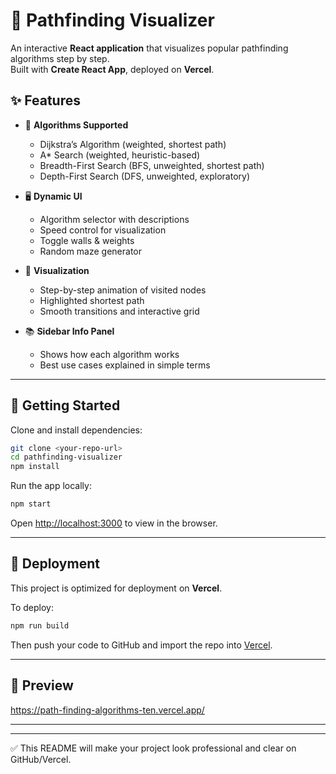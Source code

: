 # 🚀 Pathfinding Visualizer

An interactive **React application** that visualizes popular pathfinding algorithms step by step.  
Built with **Create React App**, deployed on **Vercel**.  

## ✨ Features
- 🎯 **Algorithms Supported**  
  - Dijkstra’s Algorithm (weighted, shortest path)  
  - A* Search (weighted, heuristic-based)  
  - Breadth-First Search (BFS, unweighted, shortest path)  
  - Depth-First Search (DFS, unweighted, exploratory)  

- 🖥 **Dynamic UI**
  - Algorithm selector with descriptions  
  - Speed control for visualization  
  - Toggle walls & weights  
  - Random maze generator  

- 🎨 **Visualization**
  - Step-by-step animation of visited nodes  
  - Highlighted shortest path  
  - Smooth transitions and interactive grid  

- 📚 **Sidebar Info Panel**
  - Shows how each algorithm works  
  - Best use cases explained in simple terms  

---

## 🔧 Getting Started

Clone and install dependencies:

```bash
git clone <your-repo-url>
cd pathfinding-visualizer
npm install
```

Run the app locally:

```bash
npm start
```

Open [http://localhost:3000](http://localhost:3000) to view in the browser.

---

## 🚀 Deployment

This project is optimized for deployment on **Vercel**.

To deploy:
```bash
npm run build
```
Then push your code to GitHub and import the repo into [Vercel](https://vercel.com).

---

## 📸 Preview
https://path-finding-algorithms-ten.vercel.app/

---


---

✅ This README will make your project look professional and clear on GitHub/Vercel.
